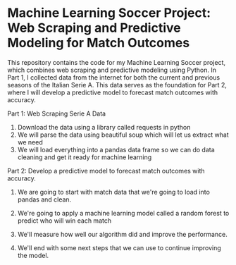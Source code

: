 # Machine Learning Soccer Project: Web Scraping and Predictive Modeling for Match Outcomes
This repository contains the code for my Machine Learning Soccer project, which combines web scraping and predictive modeling using Python. In Part 1, I collected data from the internet for both the current and previous seasons of the Italian Serie A. This data serves as the foundation for Part 2, where I will develop a predictive model to forecast match outcomes with accuracy.

Part 1: Web Scraping Serie A Data

1. Download the data using a library called requests in python
2. We will parse the data using beautiful soup which will let us extract what we need
3. We will load everything into a pandas data frame so we can do data cleaning and get it ready for machine learning


Part 2: Develop a predictive model to forecast match outcomes with accuracy.

1. We are going to start with match data that we're going to load into pandas and clean.

2. We're going to apply a machine learning model called a random forest to predict who will win each match

3. We'll measure how well our algorithm did and improve the performance.

4. We'll end with some next steps that we can use to continue improving the model.